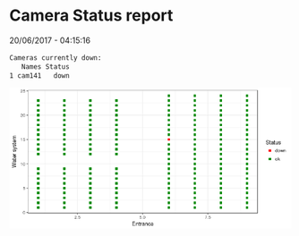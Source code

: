 Camera Status report
================
20/06/2017 - 04:15:16

    Cameras currently down:
       Names Status
    1 cam141   down

![](camreport_files/figure-markdown_github/unnamed-chunk-2-1.png)
